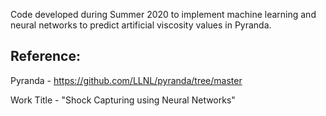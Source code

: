 Code developed during Summer 2020 to implement machine learning and neural networks to predict artificial viscosity values in Pyranda.

## Reference:
Pyranda -  https://github.com/LLNL/pyranda/tree/master

Work Title - "Shock Capturing using Neural Networks"
